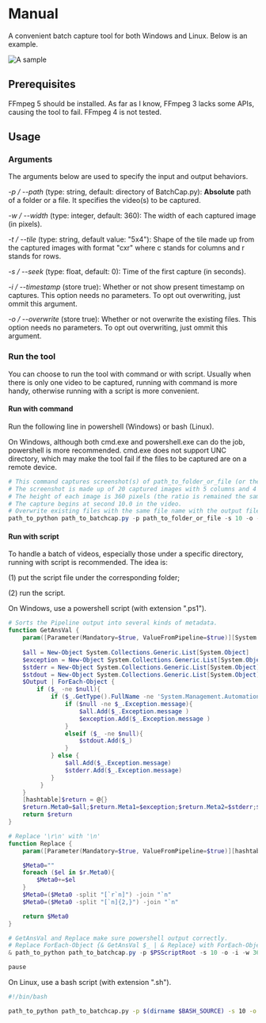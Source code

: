 # Manual

A convenient batch capture tool for both Windows and Linux. Below is an example.

![A sample](https://user-images.githubusercontent.com/11332363/169680634-f175ae58-795c-40e2-ad13-4e98b478ec32.png)

## Prerequisites

FFmpeg 5 should be installed. As far as I know, FFmpeg 3 lacks some APIs, causing the tool to fail. FFmpeg 4 is not tested.

## Usage

### Arguments

The arguments below are used to specify the input and output behaviors.

*-p / --path* (type: string, default: directory of BatchCap.py): **Absolute** path of a folder or a file. It specifies the video(s) to be captured.

*-w / --width* (type: integer, default: 360): The width of each captured image (in pixels).

*-t / --tile* (type: string, default value: "5x4"): Shape of the tile made up from the captured images with format "cxr" where c stands for columns and r stands for rows.

*-s / --seek* (type: float, default: 0): Time of the first capture (in seconds).

*-i / --timestamp* (store true): Whether or not show present timestamp on captures. This option needs no parameters. To opt out overwriting, just ommit this argument.

*-o / --overwrite* (store true): Whether or not overwrite the existing files. This option needs no parameters. To opt out overwriting, just ommit this argument.

### Run the tool

You can choose to run the tool with command or with script. Usually when there is only one video to be captured, running with command is more handy, otherwise running with a script is more convenient.

#### Run with command

Run the following line in powershell (Windows) or bash (Linux).

On Windows, although both cmd.exe and powershell.exe can do the job, powershell is more recommended. cmd.exe does not support UNC directory, which may make the tool fail if the files to be captured are on a remote device.

```powershell
# This command captures screenshot(s) of path_to_folder_or_file (or the videos under the folder).
# The screenshot is made up of 20 captured images with 5 columns and 4 rows.
# The height of each image is 360 pixels (the ratio is remained the same as the video).
# The capture begins at second 10.0 in the video.
# Overwrite existing files with the same file name with the output files.
path_to_python path_to_batchcap.py -p path_to_folder_or_file -s 10 -o -i -w 360 -t 5x4
```

#### Run with script

To handle a batch of videos, especially those under a specific directory, running with script is recommended. The idea is:

(1) put the script file under the corresponding folder;

(2) run the script.

On Windows, use a powershell script (with extension ".ps1").

```powershell
# Sorts the Pipeline output into several kinds of metadata.
function GetAnsVal {
    param([Parameter(Mandatory=$true, ValueFromPipeline=$true)][System.Object[]][AllowEmptyString()]$Output)
    
    $all = New-Object System.Collections.Generic.List[System.Object]
    $exception = New-Object System.Collections.Generic.List[System.Object]
    $stderr = New-Object System.Collections.Generic.List[System.Object]
    $stdout = New-Object System.Collections.Generic.List[System.Object]
    $Output | ForEach-Object {
        if ($_ -ne $null){
            if ($_.GetType().FullName -ne 'System.Management.Automation.ErrorRecord'){
                if ($null -ne $_.Exception.message){
                    $all.Add($_.Exception.message )
                    $exception.Add($_.Exception.message )
                }
                elseif ($_ -ne $null){
                    $stdout.Add($_)
                }
            } else {
                $all.Add($_.Exception.message)
                $stderr.Add($_.Exception.message)
            }   
         }
    }
    [hashtable]$return = @{}
    $return.Meta0=$all;$return.Meta1=$exception;$return.Meta2=$stderr;$return.Meta3=$stdout
    return $return
}

# Replace '\r\n' with '\n'
function Replace {
    param([Parameter(Mandatory=$true, ValueFromPipeline=$true)][hashtable]$r)

    $Meta0=""
    foreach ($el in $r.Meta0){
        $Meta0+=$el
    }
    $Meta0=($Meta0 -split "[`r`n]") -join "`n"
    $Meta0=($Meta0 -split "[`n]{2,}") -join "`n"

    return $Meta0
}

# GetAnsVal and Replace make sure powershell output correctly. 
# Replace ForEach-Object {& GetAnsVal $_ | & Replace} with ForEach-Object {"$_"} to see the difference.
& path_to_python path_to_batchcap.py -p $PSScriptRoot -s 10 -o -i -w 360 -t 5x4 2>&1 | ForEach-Object {& GetAnsVal $_ | & Replace}

pause
```

On Linux, use a bash script (with extension ".sh").

```bash
#!/bin/bash

path_to_python path_to_batchcap.py -p $(dirname $BASH_SOURCE) -s 10 -o -i -w 360 -t 5x4
```
